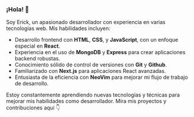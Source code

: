 ### ¡Hola! 👋

Soy Erick, un apasionado desarrollador con experiencia en varias tecnologías web. Mis habilidades incluyen:

- Desarrollo frontend con **HTML**, **CSS**, y **JavaScript**, con un enfoque especial en **React**.
- Experiencia en el uso de **MongoDB** y **Express** para crear aplicaciones backend robustas.
- Conocimiento sólido de control de versiones con **Git** y **Github**.
- Familiarizado con **Next.js** para aplicaciones React avanzadas.
- Entusiasta de la eficiencia con **NeoVim** para mejorar mi flujo de trabajo de desarrollo.

Estoy constantemente aprendiendo nuevas tecnologías y técnicas para mejorar mis habilidades como desarrollador. Mira mis proyectos y contribuciones aquí 👇
